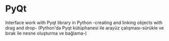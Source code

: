# PyQt
Interface work with Pyqt library in Python -creating and linking objects with drag and drop- (Python'da Pyqt kütüphanesi ile arayüz çalışması-sürükle ve bırak ile nesne oluşturma ve bağlama-)
